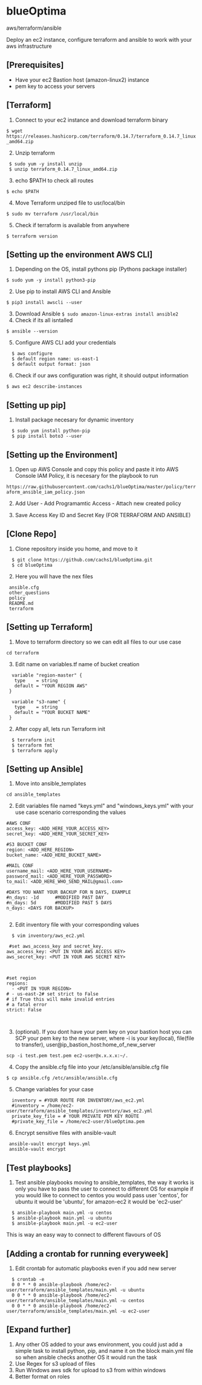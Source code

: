 # blueOptima
aws/terraform/ansible

Deploy an ec2 instance, configure terraform and ansible to work with your aws infrastructure

## [Prerequisites]
- Have your ec2 Bastion host (amazon-linux2) instance
- pem key to access your servers

## [Terraform]

1. Connect to your ec2 instance and download terraform binary

 `$ wget https://releases.hashicorp.com/terraform/0.14.7/terraform_0.14.7_linux_amd64.zip`

2. Unzip terraform
```
 $ sudo yum -y install unzip
 $ unzip terraform_0.14.7_linux_amd64.zip
```
3. echo $PATH to check all routes

  `$ echo $PATH`
  
4. Move Terraform unziped file to usr/local/bin

  `$ sudo mv terraform /usr/local/bin`
  
5. Check if terraform is available from anywhere

  `$ terraform version`
  
## [Setting up the environment AWS CLI]

1. Depending on the OS, install pythons pip (Pythons package installer)

  `$ sudo yum -y install python3-pip`
  
2. Use pip to install AWS CLI and Ansible

  `$ pip3 install awscli --user`
  
3. Download Ansible
`
  $ sudo amazon-linux-extras install ansible2
`
4. Check if its all isntalled

  `$ ansible --version`
  
5. Configure AWS CLI add your credentials
```
  $ aws configure
  $ default region name: us-east-1
  $ default output format: json
```  
6. Check if our aws configuration was right, it should output information

 `$ aws ec2 describe-instances`
 
## [Setting up pip]

1. Install package necesary for dynamic inventory
```
  $ sudo yum install python-pip
  $ pip install boto3 --user
````  
## [Setting up the Environment]

1. Open up AWS Console and copy this policy and paste it into AWS Console IAM Policy, it is necesary for the playbook to run

  `https://raw.githubusercontent.com/cachs1/blueOptima/master/policy/terraform_ansible_iam_policy.json`
   
2. Add User - Add Programamtic Access - Attach new created policy 

3. Save Access Key ID and Secret Key (FOR TERRAFORM AND ANSIBLE)

## [Clone Repo]

1. Clone repository inside you home, and move to it
```
  $ git clone https://github.com/cachs1/blueOptima.git
  $ cd blueOptima
```

2. Here you will have the nex files
```
 ansible.cfg
 other_questions
 policy
 README.md
 terraform
```
## [Setting up Terraform]

1. Move to terraform directory so we can edit all files to our use case

  `cd terraform`
  
3. Edit name on variables.tf name of bucket creation
```
  variable "region-master" {
   type    = string
   default = "YOUR REGION AWS"
 }

  variable "s3-name" {
   type    = string
   default = "YOUR BUCKET NAME" 
 }
```

2. After copy all, lets run Terraform init
```
  $ terraform init
  $ terraform fmt
  $ terraform apply
```  
## [Setting up Ansible]

1. Move into ansible_templates

  `cd ansible_templates`


2. Edit variables file named "keys.yml" and "windows_keys.yml" with your use case scenario corresponding the values
```
#AWS CONF
access_key: <ADD_HERE_YOUR_ACCESS_KEY>
secret_key: <ADD_HERE_YOUR_SECRET_KEY>

#S3 BUCKET CONF
region: <ADD_HERE_REGION>
bucket_name: <ADD_HERE_BUCKET_NAME>

#MAIL CONF
username_mail: <ADD_HERE_YOUR_USERNAME>
password_mail: <ADD_HERE_YOUR_PASSWORD>
to_mail: <ADD_HERE_WHO_SEND_MAIL@gmail.com>

#DAYS YOU WANT YOUR BACKUP FOR N DAYS, EXAMPLE 
#n_days: -1d      #MODIFIED PAST DAY
#n_days: 5d       #MODIFIED PAST 5 DAYS
n_days: <DAYS FOR BACKUP>


```

2. Edit inventory file with your corresponding values
```
  $ vim inventory/aws_ec2.yml
 
 #set aws_access_key and secret_key.
aws_access_key: <PUT IN YOUR AWS ACCESS KEY>
aws_secret_key: <PUT IN YOUR AWS SECRET KEY>



#set region
regions: 
  - <PUT IN YOUR REGION>
# - us-east-2# set strict to False    
# if True this will make invalid entries 
# a fatal error
strict: False



```  
3. (optional). If you dont have your pem key on your bastion host you can SCP your pem key to the new server, where -i is your key(local), file(file to transfer), user@ip_bastion_host:home_of_new_server

  `scp -i test.pem test.pem ec2-user@x.x.x.x:~/.`

4. Copy the ansible.cfg file into your /etc/ansible/ansible.cfg file

  `$ cp ansible.cfg /etc/ansible/ansible.cfg`

5. Change variables for your case
```  
  inventory = #YOUR ROUTE FOR INVENTORY/aws_ec2.yml
  #inventory = /home/ec2-user/terraform/ansible_templates/inventory/aws_ec2.yml
  private_key_file = # YOUR PRIVATE PEM KEY ROUTE
  #private_key_file = /home/ec2-user/blueOptima.pem
```  
6. Encrypt sensitive files with ansible-vault
```  
 ansible-vault encrypt keys.yml
 ansible-vault encrypt 
```  



## [Test playbooks]

1. Test ansible playbooks moving to ansible_templates, the way it works is only you have to pass the user to connect to different OS for example if you would like to connect to centos you would pass user 'centos', for ubuntu it would be 'ubuntu', for amazon-ec2 it would be 'ec2-user'
```  
  $ ansible-playbook main.yml -u centos
  $ ansible-playbook main.yml -u ubuntu
  $ ansible-playbook main.yml -u ec2-user

```  
This is way an easy way to connect to different flavours of OS

  
## [Adding a crontab for running everyweek]

1. Edit crontab for automatic playbooks even if you add new server
```
  $ crontab -e
  0 0 * * 0 ansible-playbook /home/ec2-user/terraform/ansible_templates/main.yml -u ubuntu
  0 0 * * 0 ansible-playbook /home/ec2-user/terraform/ansible_templates/main.yml -u centos
  0 0 * * 0 ansible-playbook /home/ec2-user/terraform/ansible_templates/main.yml -u ec2-user
```

## [Expand further]

1. Any other OS added to your aws environment, you could just add a simple task to install python, pip, and name it on the block main.yml file so when ansible checks another OS it would run the task
2. Use Regex for s3 upload of files
3. Run Windows aws sdk for upload to s3 from within windows
4. Better format on roles

  




